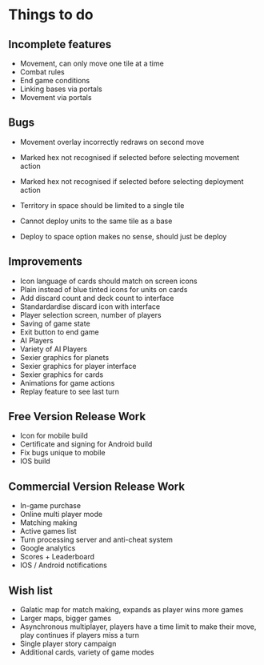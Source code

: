 Things to do
============

Incomplete features
-------------------
+ Movement, can only move one tile at a time
+ Combat rules
+ End game conditions
+ Linking bases via portals
+ Movement via portals

Bugs
----
+ Movement overlay incorrectly redraws on second move
+ Marked hex not recognised if selected before selecting movement action
+ Marked hex not recognised if selected before selecting deployment action
+ Territory in space should be limited to a single tile
+ Cannot deploy units to the same tile as a base

+ Deploy to space option makes no sense, should just be deploy

Improvements
------------
+ Icon language of cards should match on screen icons
+ Plain instead of blue tinted icons for units on cards
+ Add discard count and deck count to interface
+ Standardardise discard icon with interface
+ Player selection screen, number of players
+ Saving of game state
+ Exit button to end game
+ AI Players
+ Variety of AI Players
+ Sexier graphics for planets
+ Sexier graphics for player interface
+ Sexier graphics for cards
+ Animations for game actions
+ Replay feature to see last turn

Free Version Release Work
-------------------------
+ Icon for mobile build
+ Certificate and signing for Android build
+ Fix bugs unique to mobile
+ IOS build

Commercial Version Release Work
-------------------------
+ In-game purchase
+ Online multi player mode
+ Matching making
+ Active games list
+ Turn processing server and anti-cheat system
+ Google analytics
+ Scores + Leaderboard
+ IOS / Android notifications

Wish list
---------
+ Galatic map for match making, expands as player wins more games
+ Larger maps, bigger games
+ Asynchronous multiplayer, players have a time limit to make their move, play continues if players miss a turn
+ Single player story campaign
+ Additional cards, variety of game modes


